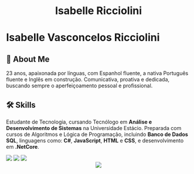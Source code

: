 <div align="center">
 <h1><b>Isabelle Ricciolini</b></h1>
</div>

# Isabelle Vasconcelos Ricciolini
## 🚀 About Me

23 anos, apaixonada por línguas, com Espanhol fluente, a nativa Português fluente e Inglês em construção. Comunicativa, proativa e dedicada, buscando sempre o aperfeiçoamento pessoal e profissional.

## 🛠 Skills

Estudante de Tecnologia, cursando Tecnólogo em 
**Análise e Desenvolvimento de Sistemas** na Universidade
 Estácio. Preparada com cursos de Algoritmos e Lógica
 de Programação, incluindo **Banco de Dados SQL**, linguagens
 como: **C#**, **JavaScript**, **HTML** e **CSS**, e desenvolvimento em
  **.NetCore**.


<a href="https://www.linkedin.com/in/isabelle-vasconcelos-ricciolini/" alt="Linkedin" target="_blank">
  <img src="https://img.shields.io/badge/-Linkedin-0e76a8?style=flat-square&logo=Linkedin&logoColor=white&link=LINK-DO-SEU-LINKEDIN" /></a>

  <a href=" https://api.whatsapp.com/send?phone=5551997372305" alt="WhatsApp" target="_blank">
  <img src="https://img.shields.io/badge/-WhatsApp-25d366?style=flat-square&labelColor=25d366&logo=whatsapp&logoColor=white&link=API-DO-SEU-WHATSAPP"/></a>

  <a href="https://www.facebook.com/isabelle.ricciolini.5/" alt="Facebook" target="_blank">
  <img src="https://img.shields.io/badge/-Facebook-3b5998?style=flat-square&labelColor=3b5998&logo=facebook&logoColor=white&link=LINK-DO-SEU-FACEBOOK"/></a>

<div align="center">
<img src="https://exame.com/wp-content/uploads/2020/03/mulheres-na-programac3a7c3a3o.jpeg?quality=70&strip=info&resize=400,350">
</div>


